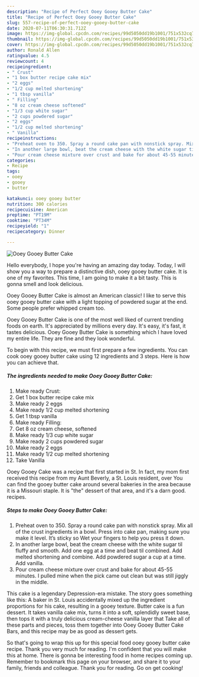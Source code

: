 ```yaml
---
description: "Recipe of Perfect Ooey Gooey Butter Cake"
title: "Recipe of Perfect Ooey Gooey Butter Cake"
slug: 557-recipe-of-perfect-ooey-gooey-butter-cake
date: 2020-07-11T06:30:31.712Z
image: https://img-global.cpcdn.com/recipes/99d5050dd19b1001/751x532cq70/ooey-gooey-butter-cake-recipe-main-photo.jpg
thumbnail: https://img-global.cpcdn.com/recipes/99d5050dd19b1001/751x532cq70/ooey-gooey-butter-cake-recipe-main-photo.jpg
cover: https://img-global.cpcdn.com/recipes/99d5050dd19b1001/751x532cq70/ooey-gooey-butter-cake-recipe-main-photo.jpg
author: Ronald Allen
ratingvalue: 4.5
reviewcount: 4
recipeingredient:
- " Crust"
- "1 box butter recipe cake mix"
- "2 eggs"
- "1/2 cup melted shortening"
- "1 tbsp vanilla"
- " Filling"
- "8 oz cream cheese softened"
- "1/3 cup white sugar"
- "2 cups powdered sugar"
- "2 eggs"
- "1/2 cup melted shortening"
- " Vanilla"
recipeinstructions:
- "Preheat oven to 350. Spray a round cake pan with nonstick spray. Mix all of the crust ingredients in a bowl. Press into cake pan, making sure you make it level. It’s sticky so Wet your fingers to help you press it down."
- "In another large bowl, beat the cream cheese with the white sugar til fluffy and smooth. Add one egg at a time and beat til combined. Add melted shortening and combine. Add powdered sugar a cup at a time. Add vanilla."
- "Pour cream cheese mixture over crust and bake for about 45-55 minutes. I pulled mine when the pick came out clean but was still jiggly in the middle."
categories:
- Recipe
tags:
- ooey
- gooey
- butter

katakunci: ooey gooey butter 
nutrition: 300 calories
recipecuisine: American
preptime: "PT19M"
cooktime: "PT34M"
recipeyield: "1"
recipecategory: Dinner

---
```



![Ooey Gooey Butter Cake](https://img-global.cpcdn.com/recipes/99d5050dd19b1001/751x532cq70/ooey-gooey-butter-cake-recipe-main-photo.jpg)

Hello everybody, I hope you're having an amazing day today. Today, I will show you a way to prepare a distinctive dish, ooey gooey butter cake. It is one of my favorites. This time, I am going to make it a bit tasty. This is gonna smell and look delicious.

Ooey Gooey Butter Cake is almost an American classic! I like to serve this ooey gooey butter cake with a light topping of powdered sugar at the end. Some people prefer whipped cream too.

Ooey Gooey Butter Cake is one of the most well liked of current trending foods on earth. It's appreciated by millions every day. It's easy, it's fast, it tastes delicious. Ooey Gooey Butter Cake is something which I have loved my entire life. They are fine and they look wonderful.


To begin with this recipe, we must first prepare a few ingredients. You can cook ooey gooey butter cake using 12 ingredients and 3 steps. Here is how you can achieve that.

<!--inarticleads1-->

##### The ingredients needed to make Ooey Gooey Butter Cake:

1. Make ready  Crust:
1. Get 1 box butter recipe cake mix
1. Make ready 2 eggs
1. Make ready 1/2 cup melted shortening
1. Get 1 tbsp vanilla
1. Make ready  Filling:
1. Get 8 oz cream cheese, softened
1. Make ready 1/3 cup white sugar
1. Make ready 2 cups powdered sugar
1. Make ready 2 eggs
1. Make ready 1/2 cup melted shortening
1. Take  Vanilla


Ooey Gooey Cake was a recipe that first started in St. In fact, my mom first received this recipe from my Aunt Beverly, a St. Louis resident, over You can find the gooey butter cake around several bakeries in the area because it is a Missouri staple. It is &#34;the&#34; dessert of that area, and it&#39;s a darn good. recipes. 

<!--inarticleads2-->

##### Steps to make Ooey Gooey Butter Cake:

1. Preheat oven to 350. Spray a round cake pan with nonstick spray. Mix all of the crust ingredients in a bowl. Press into cake pan, making sure you make it level. It’s sticky so Wet your fingers to help you press it down.
1. In another large bowl, beat the cream cheese with the white sugar til fluffy and smooth. Add one egg at a time and beat til combined. Add melted shortening and combine. Add powdered sugar a cup at a time. Add vanilla.
1. Pour cream cheese mixture over crust and bake for about 45-55 minutes. I pulled mine when the pick came out clean but was still jiggly in the middle.


This cake is a legendary Depression-era mistake. The story goes something like this: A baker in St. Louis accidentally mixed up the ingredient proportions for his cake, resulting in a gooey texture. Butter cake is a fun dessert. It takes vanilla cake mix, turns it into a soft, splendidly sweet base, then tops it with a truly delicious cream-cheese vanilla layer that Take all of these parts and pieces, toss them together into Ooey Gooey Butter Cake Bars, and this recipe may be as good as dessert gets. 

So that's going to wrap this up for this special food ooey gooey butter cake recipe. Thank you very much for reading. I'm confident that you will make this at home. There is gonna be interesting food in home recipes coming up. Remember to bookmark this page on your browser, and share it to your family, friends and colleague. Thank you for reading. Go on get cooking!
